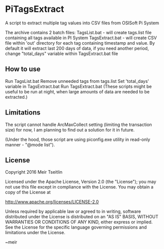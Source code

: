 # PiTagsExtract
A script to extract multiple tag values into CSV files from OSISoft Pi System


The archive contains 2 batch files:
TagsList.bat - will create tags.list file containing all tags available in PI System
TagsExtract.bat - will create CSV file within 'out' directory for each tag containing timestamp and value. By default it will extract last 200 days of data, if you need another period, change "total_days" variable within TagsExtract.bat file

## How to use
Run TagsList.bat
Remove unneeded tags from tags.list
Set 'total_days' variable in TagsExtract.bat
Run TagsExtract.bat
(These scripts might be useful to be run at night, when large amounts of data are needed to be extracted.)

## Limitations
The script cannot handle ArcMaxCollect setting (limiting the transaction size) for now, I am planning to find out a solution for it in future.

(Under the hood, those script are using piconfig.exe utility in read-only manner - "@mode list").

## License

Copyright 2016 Meir Tseitlin

Licensed under the Apache License, Version 2.0 (the "License"); you may not use this file except in compliance with the License. You may obtain a copy of the License at

http://www.apache.org/licenses/LICENSE-2.0

Unless required by applicable law or agreed to in writing, software distributed under the License is distributed on an "AS IS" BASIS, WITHOUT WARRANTIES OR CONDITIONS OF ANY KIND, either express or implied. See the License for the specific language governing permissions and limitations under the License.

~meir